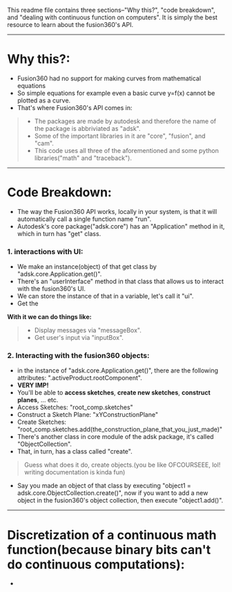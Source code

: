 This readme file contains three sections–"Why this?", "code breakdown", and "dealing with continuous function on computers". It is simply the best resource to learn about the fusion360's API.
________________________________________________________________________________________________
# Why this?:
- Fusion360 had no support for making curves from mathematical equations
- So simple equations for example even a basic curve y=f(x) cannot be plotted as a curve.
- That's where Fusion360's API comes in:
> - The packages are made by autodesk and therefore the name of the package is abbriviated as "adsk".
> - Some of the important libraries in it are "core", "fusion", and "cam".
> - This code uses all three of the aforementioned and some python libraries("math" and "traceback").
________________________________________________________________________________________________
# Code Breakdown:
- The way the Fusion360 API works, locally in your system, is that it will automatically call a single function name "run".
- Autodesk's core package("adsk.core") has an "Application" method in it, which in turn has "get" class.
### 1. interactions with UI:
- We make an instance(object) of that get class by "adsk.core.Application.get()".
- There's an "userInterface" method in that class that allows us to interact with the fusion360's UI.
- We can store the instance of that in a variable, let's call it "ui".
- Get the 

**With it we can do things like:**
> - Display messages via "messageBox".
> - Get user's input via "inputBox".

### 2. Interacting with the fusion360 objects:
- in the instance of "adsk.core.Application.get()", there are the following attributes: ".activeProduct.rootComponent".
- **VERY IMP!**
-  You'll be able to **access sketches**, **create new sketches**, **construct planes**, ... etc. 
- Access Sketches: "root_comp.sketches"
- Construct a Sketch Plane: "xYConstructionPlane"
- Create Sketches: "root_comp.sketches.add(the_construction_plane_that_you_just_made)"
- There's another class in core module of the adsk package, it's called "ObjectCollection".
- That, in turn, has a class called "create".
> Guess what does it do, create objects.(you be like OFCOURSEEE, lol! writing documentation is kinda fun)

- Say you made an object of that class by executing "object1 = adsk.core.ObjectCollection.create()", now if you want to add a new object in the fusion360's object collection, then execute "object1.add()".

________________________________________________________________________________________________
# Discretization of a continuous math function(because binary bits can't do continuous computations):
- 
